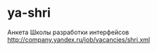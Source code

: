 ya-shri
=======


Анкета Школы разработки интерфейсов http://company.yandex.ru/job/vacancies/shri.xml